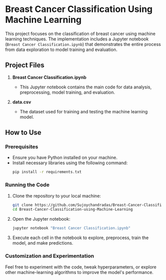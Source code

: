 # Breast Cancer Classification Using Machine Learning

This project focuses on the classification of breast cancer using machine learning techniques. The implementation includes a Jupyter notebook (`Breast Cancer Classification.ipynb`) that demonstrates the entire process from data exploration to model training and evaluation.

## Project Files

1. **Breast Cancer Classification.ipynb**
   - This Jupyter notebook contains the main code for data analysis, preprocessing, model training, and evaluation.

2. **data.csv**
   - The dataset used for training and testing the machine learning model.

## How to Use

### Prerequisites
- Ensure you have Python installed on your machine.
- Install necessary libraries using the following command:
  ```bash
  pip install -r requirements.txt
  
### Running the Code
1. Clone the repository to your local machine:
    ```bash
    git clone https://github.com/Sujoychandradas/Breast-Cancer-Classification-using-Machine-Learning.git
    cd Breast-Cancer-Classification-using-Machine-Learning

2. Open the Jupyter notebook:
      ```bash
   jupyter notebook "Breast Cancer Classification.ipynb"
      
3. Execute each cell in the notebook to explore, preprocess, train the model, and make predictions.

### Customization and Experimentation
Feel free to experiment with the code, tweak hyperparameters, or explore other machine-learning algorithms to improve the model's performance.
